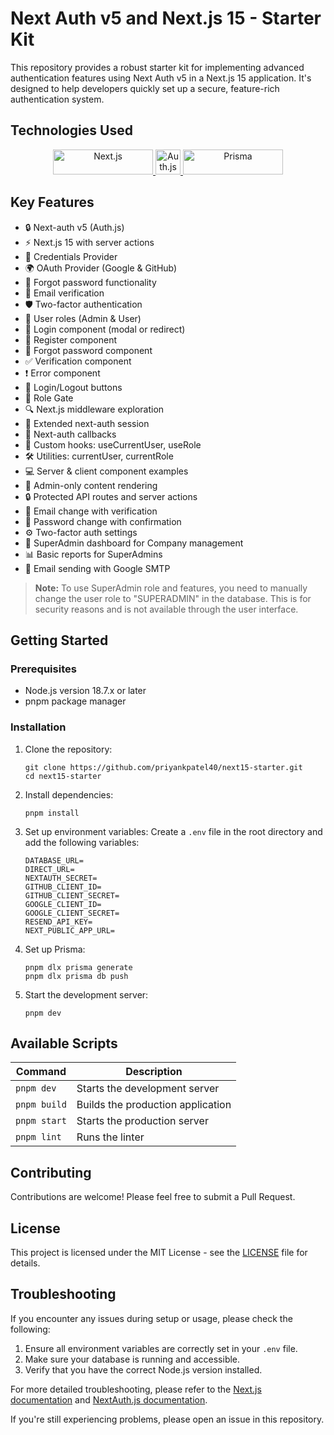 # Next Auth v5 and Next.js 15 - Starter Kit

This repository provides a robust starter kit for implementing advanced authentication features using Next Auth v5 in a Next.js 15 application. It's designed to help developers quickly set up a secure, feature-rich authentication system.

## Technologies Used

<p align="center">
  <a href="https://nextjs.org/" target="_blank">
    <img src="https://img.shields.io/badge/Next.js-000000?style=for-the-badge&logo=next.js&logoColor=white" alt="Next.js" width="160" height="40"/>
  </a>
  <a href="https://authjs.dev/" target="_blank">
    <img src="https://camo.githubusercontent.com/02d9778d04c0ec14c520fd512e0033ab2413cbd17eee64bdff91da51b832628d/68747470733a2f2f617574686a732e6465762f696d672f6c6f676f2d736d2e706e67" alt="Auth.js" width="40" height="40"/>
  </a>
  <a href="https://www.prisma.io/" target="_blank">
    <img src="https://img.shields.io/badge/Prisma-2D3748?style=for-the-badge&logo=prisma&logoColor=white" alt="Prisma" width="160" height="40"/>
  </a>
</p>

## Key Features

- 🔒 Next-auth v5 (Auth.js)
- ⚡ Next.js 15 with server actions
- 🔑 Credentials Provider
- 🌍 OAuth Provider (Google & GitHub)
- 🔐 Forgot password functionality
- 📨 Email verification
- 🛡️ Two-factor authentication
- 👤 User roles (Admin & User)
- 🚪 Login component (modal or redirect)
- 📝 Register component
- 🤔 Forgot password component
- ✅ Verification component
- ❗ Error component
- 🔘 Login/Logout buttons
- 🚫 Role Gate
- 🔍 Next.js middleware exploration
- 🔗 Extended next-auth session
- 🔄 Next-auth callbacks
- 🎣 Custom hooks: useCurrentUser, useRole
- 🛠️ Utilities: currentUser, currentRole
- 💻 Server & client component examples
- 👑 Admin-only content rendering
- 🔒 Protected API routes and server actions
- 📧 Email change with verification
- 🔏 Password change with confirmation
- ⚙️ Two-factor auth settings
- 🏢 SuperAdmin dashboard for Company management
- 📊 Basic reports for SuperAdmins
- 📨 Email sending with Google SMTP


> **Note:** To use SuperAdmin role and features, you need to manually change the user role to "SUPERADMIN" in the database. This is for security reasons and is not available through the user interface.

## Getting Started

### Prerequisites

- Node.js version 18.7.x or later
- pnpm package manager

### Installation

1. Clone the repository:
   ```shell
   git clone https://github.com/priyankpatel40/next15-starter.git
   cd next15-starter
   ```

2. Install dependencies:
   ```shell
   pnpm install
   ```

3. Set up environment variables:
   Create a `.env` file in the root directory and add the following variables:
   ```
   DATABASE_URL=
   DIRECT_URL=
   NEXTAUTH_SECRET=
   GITHUB_CLIENT_ID=
   GITHUB_CLIENT_SECRET=
   GOOGLE_CLIENT_ID=
   GOOGLE_CLIENT_SECRET=
   RESEND_API_KEY=
   NEXT_PUBLIC_APP_URL=
   ```

4. Set up Prisma:
   ```shell
   pnpm dlx prisma generate
   pnpm dlx prisma db push
   ```

5. Start the development server:
   ```shell
   pnpm dev
   ```

## Available Scripts

| Command | Description |
|---------|-------------|
| `pnpm dev` | Starts the development server |
| `pnpm build` | Builds the production application |
| `pnpm start` | Starts the production server |
| `pnpm lint` | Runs the linter |

## Contributing

Contributions are welcome! Please feel free to submit a Pull Request.

## License

This project is licensed under the MIT License - see the [LICENSE](LICENSE) file for details.

## Troubleshooting

If you encounter any issues during setup or usage, please check the following:

1. Ensure all environment variables are correctly set in your `.env` file.
2. Make sure your database is running and accessible.
3. Verify that you have the correct Node.js version installed.

For more detailed troubleshooting, please refer to the [Next.js documentation](https://nextjs.org/docs) and [NextAuth.js documentation](https://next-auth.js.org/getting-started/introduction).

If you're still experiencing problems, please open an issue in this repository.
